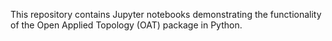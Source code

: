 
This repository contains Jupyter notebooks demonstrating the functionality of the Open Applied Topology (OAT) package in Python.